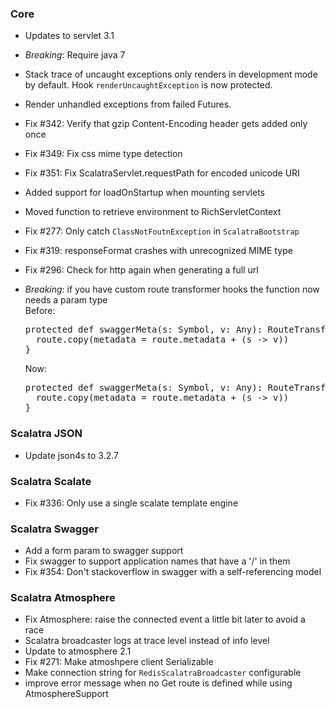 ### Core
* Updates to servlet 3.1
* *Breaking*: Require java 7
* Stack trace of uncaught exceptions only renders in development mode by
  default.  Hook `renderUncaughtException` is now protected.
* Render unhandled exceptions from failed Futures.
* Fix #342: Verify that gzip Content-Encoding header gets added only once
* Fix #349: Fix css mime type detection
* Fix #351: Fix ScalatraServlet.requestPath for encoded unicode URI
* Added support for loadOnStartup when mounting servlets
* Moved function to retrieve environment to RichServletContext
* Fix #277: Only catch `ClassNotFoutnException` in `ScalatraBootstrap`
* Fix #319: responseFormat crashes with unrecognized MIME type
* Fix #296: Check for http again when generating a full url
* *Breaking*: if you have custom route transformer hooks the function now needs a param type  
  Before:
  <pre>
  protected def swaggerMeta(s: Symbol, v: Any): RouteTransformer = { route ⇒
    route.copy(metadata = route.metadata + (s -> v))
  }
  </pre>

  Now:
  <pre>
  protected def swaggerMeta(s: Symbol, v: Any): RouteTransformer = { (route: Route) ⇒
    route.copy(metadata = route.metadata + (s -> v))
  }
  </pre>

### Scalatra JSON
* Update json4s to 3.2.7

### Scalatra Scalate
* Fix #336: Only use a single scalate template engine

### Scalatra Swagger
* Add a form param to swagger support
* Fix swagger to support application names that have a '/' in them
* Fix #354: Don't stackoverflow in swagger with a self-referencing model

### Scalatra Atmosphere
* Fix Atmosphere: raise the connected event a little bit later to avoid a race
* Scalatra broadcaster logs at trace level instead of info level
* Update to atmosphere 2.1
* Fix #271: Make atmoshpere client Serializable
* Make connection string for `RedisScalatraBroadcaster` configurable
* improve error message when no Get route is defined while using AtmosphereSupport



